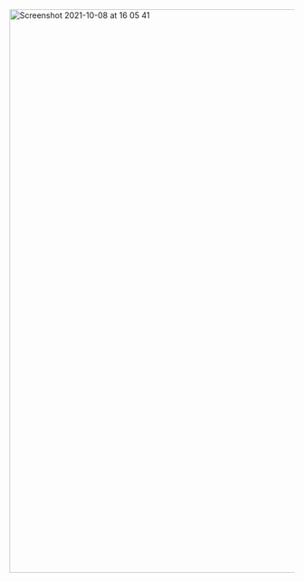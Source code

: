 <img width="996" alt="Screenshot 2021-10-08 at 16 05 41" src="https://user-images.githubusercontent.com/7114944/136580319-6dadbcf3-78cc-4823-8906-9e459c8dd758.png">
